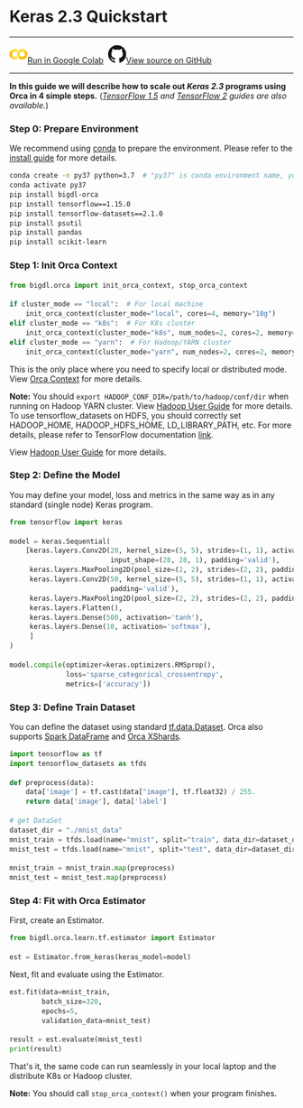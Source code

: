 # Keras 2.3 Quickstart

---

![](../../../../image/colab_logo_32px.png)[Run in Google Colab](https://colab.research.google.com/github/intel-analytics/BigDL/blob/branch-2.0/python/orca/colab-notebook/quickstart/keras_lenet_mnist.ipynb) &nbsp;![](../../../../image/GitHub-Mark-32px.png)[View source on GitHub](https://github.com/intel-analytics/BigDL/blob/branch-2.0/python/orca/colab-notebook/quickstart/keras_lenet_mnist.ipynb)

---

**In this guide we will describe how to scale out _Keras 2.3_ programs using Orca in 4 simple steps.** (_[TensorFlow 1.5](./orca-tf-quickstart.md) and [TensorFlow 2](./orca-tf2keras-quickstart.md) guides are also available._)


### **Step 0: Prepare Environment**

We recommend using [conda](https://docs.conda.io/projects/conda/en/latest/user-guide/install/) to prepare the environment. Please refer to the [install guide](../../UserGuide/python.md) for more details.

```bash
conda create -n py37 python=3.7  # "py37" is conda environment name, you can use any name you like.
conda activate py37
pip install bigdl-orca
pip install tensorflow==1.15.0
pip install tensorflow-datasets==2.1.0
pip install psutil
pip install pandas
pip install scikit-learn
```

### **Step 1: Init Orca Context**
```python
from bigdl.orca import init_orca_context, stop_orca_context

if cluster_mode == "local":  # For local machine
    init_orca_context(cluster_mode="local", cores=4, memory="10g")
elif cluster_mode == "k8s":  # For K8s cluster
    init_orca_context(cluster_mode="k8s", num_nodes=2, cores=2, memory="10g", driver_memory="10g", driver_cores=1)
elif cluster_mode == "yarn":  # For Hadoop/YARN cluster
    init_orca_context(cluster_mode="yarn", num_nodes=2, cores=2, memory="10g", driver_memory="10g", driver_cores=1)
```

This is the only place where you need to specify local or distributed mode. View [Orca Context](./../Overview/orca-context.md) for more details.

**Note:** You should `export HADOOP_CONF_DIR=/path/to/hadoop/conf/dir` when running on Hadoop YARN cluster. View [Hadoop User Guide](./../../UserGuide/hadoop.md) for more details. To use tensorflow_datasets on HDFS, you should correctly set HADOOP_HOME, HADOOP_HDFS_HOME, LD_LIBRARY_PATH, etc. For more details, please refer to TensorFlow documentation [link](https://github.com/tensorflow/docs/blob/r1.11/site/en/deploy/hadoop.md).

View [Hadoop User Guide](./../../UserGuide/hadoop.md) for more details.

### **Step 2: Define the Model**

You may define your model, loss and metrics in the same way as in any standard (single node) Keras program.

```python
from tensorflow import keras

model = keras.Sequential(
    [keras.layers.Conv2D(20, kernel_size=(5, 5), strides=(1, 1), activation='tanh',
                         input_shape=(28, 28, 1), padding='valid'),
     keras.layers.MaxPooling2D(pool_size=(2, 2), strides=(2, 2), padding='valid'),
     keras.layers.Conv2D(50, kernel_size=(5, 5), strides=(1, 1), activation='tanh',
                         padding='valid'),
     keras.layers.MaxPooling2D(pool_size=(2, 2), strides=(2, 2), padding='valid'),
     keras.layers.Flatten(),
     keras.layers.Dense(500, activation='tanh'),
     keras.layers.Dense(10, activation='softmax'),
     ]
)

model.compile(optimizer=keras.optimizers.RMSprop(),
              loss='sparse_categorical_crossentropy',
              metrics=['accuracy'])
```
### **Step 3: Define Train Dataset**

You can define the dataset using standard [tf.data.Dataset](https://www.tensorflow.org/api_docs/python/tf/data/Dataset). Orca also supports [Spark DataFrame](https://spark.apache.org/docs/latest/sql-programming-guide.html) and [Orca XShards](../Overview/data-parallel-processing.md).

```python
import tensorflow as tf
import tensorflow_datasets as tfds

def preprocess(data):
    data['image'] = tf.cast(data["image"], tf.float32) / 255.
    return data['image'], data['label']

# get DataSet
dataset_dir = "./mnist_data"
mnist_train = tfds.load(name="mnist", split="train", data_dir=dataset_dir)
mnist_test = tfds.load(name="mnist", split="test", data_dir=dataset_dir)

mnist_train = mnist_train.map(preprocess)
mnist_test = mnist_test.map(preprocess)
```

### **Step 4: Fit with Orca Estimator**

First, create an Estimator.

```python
from bigdl.orca.learn.tf.estimator import Estimator

est = Estimator.from_keras(keras_model=model)
```

Next, fit and evaluate using the Estimator.
```python
est.fit(data=mnist_train,
        batch_size=320,
        epochs=5,
        validation_data=mnist_test)

result = est.evaluate(mnist_test)
print(result)
```

That's it, the same code can run seamlessly in your local laptop and the distribute K8s or Hadoop cluster.

**Note:** You should call `stop_orca_context()` when your program finishes.
